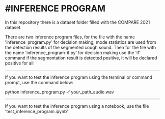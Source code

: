 #INFERENCE PROGRAM
=============================
In this repository there is a dataset folder filled with the COMPARE 2021 dataset.

There are two inference program files, for the file with the name 'inference_program.py' for decision making, mode statistics are used from the detection results of the segmented cough sound. Then for the file with the name 'inference_program-if.py' for decision making use the 'if' command if the segmentation result is detected positive, it will be declared positive for all

-------------------------------------------------------------------------------

If you want to test the inference program using the terminal or command prompt, use the command below:

python inference_program.py -f your_path_audio.wav

-------------------------------------------------------------------------------
If you want to test the inference program using a notebook, use the file 'test_inference_program.ipynb'